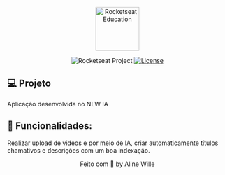 <p align="center">
  <img alt="Rocketseat Education" src="https://avatars.githubusercontent.com/u/69590972?s=200&v=4" width="100px" />
</p>

<p align="center">
  <img src="https://img.shields.io/static/v1?label=Rocketseat&message=Education&color=8257e5&labelColor=202024" alt="Rocketseat Project" />
  <a href="LICENSE"><img  src="https://img.shields.io/static/v1?label=License&message=MIT&color=8257e5&labelColor=202024" alt="License"></a>
</p>

## 💻 Projeto

Aplicação desenvolvida no NLW IA

## 🌟 Funcionalidades:

Realizar upload de videos e por meio de IA, criar automaticamente títulos chamativos e descrições com um boa indexação.



<p align="center">
  Feito com 💜 by Aline Wille
</p>



<!--END_SECTION:footer-->
